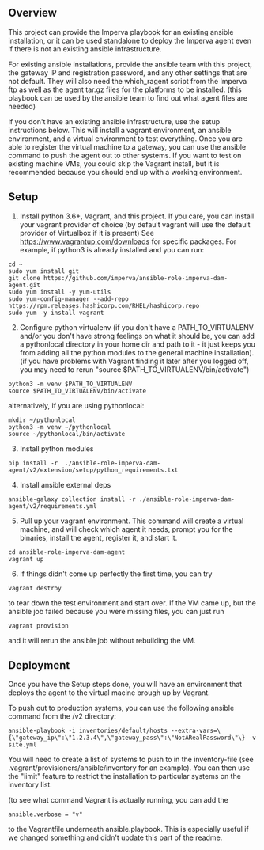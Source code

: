## Overview
This project can provide the Imperva playbook for an existing ansible installation, or it can be used standalone to deploy the Imperva agent even if there is not an existing ansible infrastructure.

For existing ansible installations, provide the ansible team with this project, the gateway IP and registration password, and any other settings that are not default.  They will also need the which_ragent script from the Imperva ftp as well as the agent tar.gz files for the platforms to be installed.  (this playbook can be used by the ansible team to find out what agent files are needed)

If you don't have an existing ansible infrastructure, use the setup instructions below.  This will install a vagrant environment, an ansible environment, and a virtual environment to test everything.  Once you are able to register the virtual machine to a gateway, you can use the ansible command to push the agent out to other systems.  If you want to test on existing machine VMs, you could skip the Vagrant install, but it is recommended because you should end up with a working environment.

## Setup
1. Install python 3.6+, Vagrant, and this project.  If you care, you can install your vagrant provider of choice (by default vagrant will use the default provider of Virtualbox if it is present)  See https://www.vagrantup.com/downloads for specific packages.
 For example, if python3 is already installed and you can run:
 ```
cd ~
sudo yum install git
git clone https://github.com/imperva/ansible-role-imperva-dam-agent.git
sudo yum install -y yum-utils
sudo yum-config-manager --add-repo https://rpm.releases.hashicorp.com/RHEL/hashicorp.repo
sudo yum -y install vagrant
```
2. Configure python virtualenv (if you don't have a PATH_TO_VIRTUALENV and/or you don't have strong feelings on what it should be, you can add a pythonlocal directory in your home dir and path to it - it just keeps you from adding all the python modules to the general machine installation).  (if you have problems with Vagrant finding it later after you logged off, you may need to rerun "source $PATH_TO_VIRTUALENV/bin/activate")
```
python3 -m venv $PATH_TO_VIRTUALENV
source $PATH_TO_VIRTUALENV/bin/activate
```
alternatively, if you are using pythonlocal:
```
mkdir ~/pythonlocal
python3 -m venv ~/pythonlocal
source ~/pythonlocal/bin/activate
```
3. Install python modules
```
pip install -r  ./ansible-role-imperva-dam-agent/v2/extension/setup/python_requirements.txt
```
4. Install ansible external deps
```
ansible-galaxy collection install -r ./ansible-role-imperva-dam-agent/v2/requirements.yml
```
5. Pull up your vagrant environment.  This command will create a virtual machine, and will check which agent it needs, prompt you for the binaries, install the agent, register it, and start it.
```
cd ansible-role-imperva-dam-agent
vagrant up
```

6. If things didn't come up perfectly the first time, you can try 
```
vagrant destroy
```
to tear down the test environment and start over.  If the VM came up, but the ansible job failed because you were missing files, you can just run 
```
vagrant provision
```
and it will rerun the ansible job without rebuilding the VM.

## Deployment
Once you have the Setup steps done, you will have an environment that deploys the agent to the virtual macine brough up by Vagrant. 

To push out to production systems, you can use the following ansible command from the /v2 directory:
```
ansible-playbook -i inventories/default/hosts --extra-vars=\{\"gateway_ip\":\"1.2.3.4\",\"gateway_pass\":\"NotARealPassword\"\} -v site.yml
```
You will need to create a list of systems to push to in the inventory-file (see .vagrant/provisioners/ansible/inventory for an example).  You can then use the "limit" feature to restrict the installation to particular systems on the inventory list.

(to see what command Vagrant is actually running, you can add the 
```
ansible.verbose = "v"
```
to the Vagrantfile underneath ansible.playbook.  This is especially useful if we changed something and didn't update this part of the readme.
